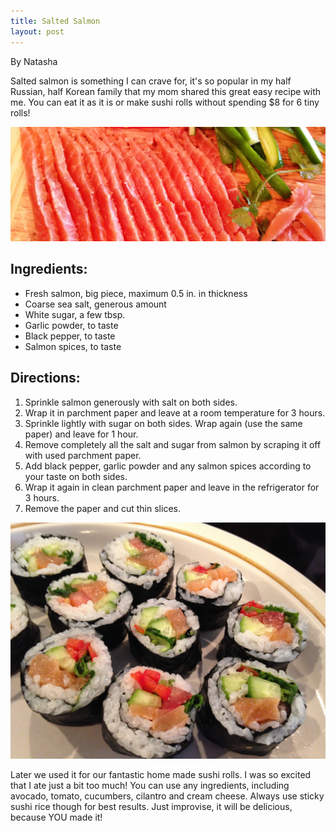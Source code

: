 ```yaml
---
title: Salted Salmon
layout: post
---
```

By Natasha

Salted salmon is something I can crave for, it's so popular in my half
Russian, half Korean family that my mom shared this great easy recipe
with me. You can eat it as it is or make sushi rolls without spending
\$8 for 6 tiny rolls!

![file](/img/image-1401671745999.png)

Ingredients:
------------

-   Fresh salmon, big piece, maximum 0.5 in. in thickness
-   Coarse sea salt, generous amount
-   White sugar, a few tbsp.
-   Garlic powder, to taste
-   Black pepper, to taste
-   Salmon spices, to taste

Directions:
-----------

1.  Sprinkle salmon generously with salt on both sides.
2.  Wrap it in parchment paper and leave at a room temperature for 3
    hours.
3.  Sprinkle lightly with sugar on both sides. Wrap again (use the same
    paper) and leave for 1 hour.
4.  Remove completely all the salt and sugar from salmon by scraping it
    off with used parchment paper.
5.  Add black pepper, garlic powder and any salmon spices according to
    your taste on both sides.
6.  Wrap it again in clean parchment paper and leave in the refrigerator
    for 3 hours.
7.  Remove the paper and cut thin slices.

![file](/img/image-1401671449736.png)

Later we used it for our fantastic home made sushi rolls. I was so
excited that I ate just a bit too much! You can use any ingredients,
including avocado, tomato, cucumbers, cilantro and cream cheese. Always
use sticky sushi rice though for best results. Just improvise, it will
be delicious, because YOU made it!
